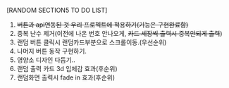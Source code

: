 [RANDOM SECTION5 TO DO LIST]
1. ~~버튼과 api연동된 것 우리 프로젝트에 적용하기(기능은 구현완료함)~~ 
2. 중복 난수 제거(이전에 나온 번호 안나오게,  ~~카드 세장씩 출력시 중복안되게 출력~~)
3. 랜덤 버튼 클릭시 랜덤카드부분으로 스크롤이동.(우선순위)
4. 나머지 버튼 동작 구현하기.
5. 영양소 디자인 다듬기..
6. 랜덤 출력 카드 3d 입체감 효과(후순위)
7. 랜덤화면 출력시 fade in 효과(후순위)
